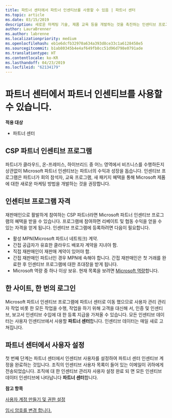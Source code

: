 ```yaml
---
title: 파트너 센터에서 파트너 인센티브를 사용할 수 있음 | 파트너 센터
ms.topic: article
ms.date: 03/15/2019
description: 새로운 마케팅 기술, 제품 교육 등을 개발하는 것을 촉진하는 인센티브 프로그램
author: LauraBrenner
ms.author: labrenne
ms.localizationpriority: medium
ms.openlocfilehash: eb1e6dcfb32970a634a393d8ce33c1a6128458e5
ms.sourcegitcommit: b1ab80345b4e4af649fb8cc51d96d798e0791ade
ms.translationtype: HT
ms.contentlocale: ko-KR
ms.lasthandoff: 04/23/2019
ms.locfileid: "62134179"
---
```

# <a name="partner-incentives-is-now-on-partner-center"></a>파트너 센터에서 파트너 인센티브를 사용할 수 있습니다. 

**적용 대상**

-  파트너 센터

## <a name="the-csp-partner-incentives-program"></a>CSP 파트너 인센티브 프로그램

파트너가 클라우드, 온-프레미스, 하이브리드 중 어느 영역에서 비즈니스를 수행하든지 상관없이 Microsoft 파트너 인센티브는 파트너의 수익과 성장을 돕습니다. 인센티브 프로그램은 파트너가 회의 참석자, 교육 프로그램, 새 패키지 혜택을 통해 Microsoft 제품에 대한 새로운 마케팅 방법을 개발하는 것을 권장합니다. 

## <a name="qualify-for-the-incentives-program"></a>인센티브 프로그램 자격

재판매인으로 활발하게 참여하는 CSP 파트너라면 Microsoft 파트너 인센티브 프로그램의 혜택을 받을 수 있습니다.
프로그램에 참여하면 리베이트 및 협동 수익을 얻을 수 있는 자격을 얻게 됩니다. 인센티브 프로그램에 등록하려면 다음이 필요합니다. 
- 활성 MPN(Microsoft 파트너 네트워크) 계약.  
- 간접 공급자가 유효한 클라우드 배포자 계약을 지녀야 함.
- 직접 재판매인이 재판매 계약이 있어야 함.
- 간접 재판매인 파트너인 경우 MPN에 속해야 합니다. 간접 재판매인은 첫 거래를 완료한 후 인센티브 프로그램에 대한 초대장을 받게 됩니다. 
- Microsoft 역량 중 하나 이상 보유. 현재 목록을 보려면 [Microsoft 역량](competencies.md)합니다.

## <a name="one-site-one-log-on"></a>한 사이트, 한 번의 로그인

Microsoft 파트너 인센티브 프로그램에 파트너 센터로 이동 했으므로 사용자 관리 관리자 작업 비롯 한 모든 작업을 수행, 작업을 하기 위해 고객을 대신해 서, 인증 및 인센티브, 보고서 인센티브 수입에 대 한 등록 지급을 가져올 수 있습니다. 모든 인센티브 데이터는 사용자 인센티브에서 사용할 **파트너 센터**합니다. 인센티브 데이터는 매일 새로 고쳐집니다.
 
## <a name="set-your-users-up-in-partner-center"></a>파트너 센터에서 사용자 설정
 
첫 번째 단계는 파트너 센터에서 인센티브 사용자를 설정하여 파트너 센터 인센티브 계정을 완료하는 것입니다. 조직의 인센티브 사용자 목록이 들어 있는 이메일이 귀하에게 전송되었습니다. 조직에 대 한 인센티브 관리자 사용자 설정 완료 되 면 모든 인센티브 데이터 인센티브에 나타납니다 **파트너 센터**합니다.

**참고 항목**

[사용자 계정 만들기 및 권한 설정](create-user-accounts-and-set-permissions.md)

[임시 암호를 변경 합니다.](change-your-temporary-password.md)

